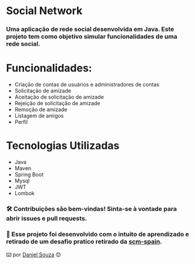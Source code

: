 # Social Network

###  Uma aplicação de rede social desenvolvida em Java. Este projeto tem como objetivo simular funcionalidades de uma rede social.

# Funcionalidades:

- Criação de contas de usuários e administradores de contas
- Solicitação de amizade
- Aceitação de solicitação de amizade
- Rejeição de solicitação de amizade
- Remoção de amizade
- Listagem de amigos
- Perfil

# Tecnologias Utilizadas
- Java
- Maven
- Spring Boot
- Mysql
- JWT
- Lombok


### 🛠️ Contribuições são bem-vindas! Sinta-se à vontade para abrir issues e pull requests.

### 🚀 Esse projeto foi desenvolvido com o intuito de aprendizado e retirado de um desafio pratico retirado da [scm-spain](https://github.com/scm-spain/ms-ma--backend-test).

⌨️ por [Daniel Souza](https://github.com/dnsouzadev) 😊
